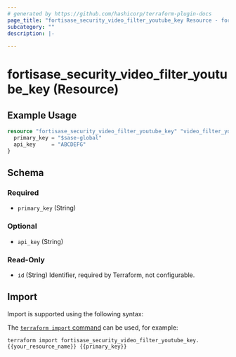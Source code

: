 ```yaml
---
# generated by https://github.com/hashicorp/terraform-plugin-docs
page_title: "fortisase_security_video_filter_youtube_key Resource - fortisase"
subcategory: ""
description: |-
  
---
```


# fortisase_security_video_filter_youtube_key (Resource)



## Example Usage

```terraform
resource "fortisase_security_video_filter_youtube_key" "video_filter_youtube_key" {
  primary_key = "$sase-global"
  api_key     = "ABCDEFG"
}
```

<!-- schema generated by tfplugindocs -->
## Schema

### Required

- `primary_key` (String)

### Optional

- `api_key` (String)

### Read-Only

- `id` (String) Identifier, required by Terraform, not configurable.

## Import

Import is supported using the following syntax:

The [`terraform import` command](https://developer.hashicorp.com/terraform/cli/commands/import) can be used, for example:

```shell
terraform import fortisase_security_video_filter_youtube_key.{{your_resource_name}} {{primary_key}}
```

